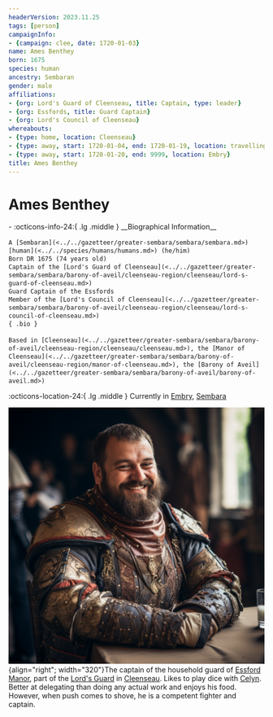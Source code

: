 ```yaml
---
headerVersion: 2023.11.25
tags: [person]
campaignInfo:
- {campaign: clee, date: 1720-01-03}
name: Ames Benthey
born: 1675
species: human
ancestry: Sembaran
gender: male
affiliations:
- {org: Lord's Guard of Cleenseau, title: Captain, type: leader}
- {org: Essfords, title: Guard Captain}
- {org: Lord's Council of Cleenseau}
whereabouts:
- {type: home, location: Cleenseau}
- {type: away, start: 1720-01-04, end: 1720-01-19, location: travelling to Embry}
- {type: away, start: 1720-01-20, end: 9999, location: Embry}
title: Ames Benthey
---
```

# Ames Benthey
<div class="grid cards ext-narrow-margin ext-one-column" markdown>
- :octicons-info-24:{ .lg .middle } __Biographical Information__

    A [Sembaran](<../../gazetteer/greater-sembara/sembara/sembara.md>) [human](<../../species/humans/humans.md>) (he/him)  
    Born DR 1675 (74 years old)  
    Captain of the [Lord's Guard of Cleenseau](<../../gazetteer/greater-sembara/sembara/barony-of-aveil/cleenseau-region/cleenseau/lord-s-guard-of-cleenseau.md>)  
    Guard Captain of the Essfords  
    Member of the [Lord's Council of Cleenseau](<../../gazetteer/greater-sembara/sembara/barony-of-aveil/cleenseau-region/cleenseau/lord-s-council-of-cleenseau.md>)  
    { .bio }

    Based in [Cleenseau](<../../gazetteer/greater-sembara/sembara/barony-of-aveil/cleenseau-region/cleenseau/cleenseau.md>), the [Manor of Cleenseau](<../../gazetteer/greater-sembara/sembara/barony-of-aveil/cleenseau-region/manor-of-cleenseau.md>), the [Barony of Aveil](<../../gazetteer/greater-sembara/sembara/barony-of-aveil/barony-of-aveil.md>)
</div>

:octicons-location-24:{ .lg .middle } Currently in [Embry](<../../gazetteer/greater-sembara/sembara/heartlands/embry.md>), [Sembara](<../../gazetteer/greater-sembara/sembara/sembara.md>)



![Ames Benthey](../../assets/ames-benthey.png){align="right"; width="320"}The captain of the household guard of [Essford Manor](<../../gazetteer/greater-sembara/sembara/barony-of-aveil/cleenseau-region/cleenseau/essford-manor.md>), part of the [Lord's Guard](<../../gazetteer/greater-sembara/sembara/barony-of-aveil/cleenseau-region/cleenseau/lord-s-guard-of-cleenseau.md>) in [Cleenseau](<../../gazetteer/greater-sembara/sembara/barony-of-aveil/cleenseau-region/cleenseau/cleenseau.md>). Likes to play dice with [Celyn](<../pcs/cleenseau/celyn.md>). Better at delegating than doing any actual work and enjoys his food. However, when push comes to shove, he is a competent fighter and captain. 








